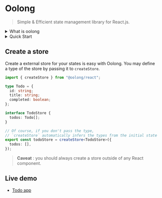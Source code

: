 # Oolong

> Simple & Efficient state management library for React.js.

<details>
<summary>What is oolong</summary>

- Oolong is a famous tea.

- Oolong or "Wulong" is a Chinese term. It roughly translates to "own goal" in English. The term "own goal" refers to a situation in sports, particularly in soccer, when a player inadvertently scores a goal against their own team. The term "wulong" was adopted by Hong Kong journalists in the 1960s and 1970s to translate "own goal" because of its similar pronunciation and its connotations of making a mistake or being confused in Cantonese.
</details>

<details>
<summary>Quick Start</summary>

- Install `oolong/react` package to your React.js project

  ```sh
  npm i @oolong/react
  ```

- Create a `counterStore`

  ```tsx
  import { createStore } from "@oolong/react";

  const counterStore = createStore(0);

  function App() {
    // subscribe count value
    const count = counterStore();

    return (
      <div>
        counter: {count}
        <button onClick={() => counterStore.set((prev) => prev + 1)}>
          Increment
        </button>
      </div>
    );
  }
  ```

- Done!

</details>

## Create a store

Create a external store for your states is easy with Oolong. You may define a type of the store by passing it to `createStore`.

```ts
import { createStore } from "@oolong/react";

type Todo = {
  id: string;
  title: string;
  completed: boolean;
};

interface TodoStore {
  todos: Todo[];
}

// Of course, if you don't pass the type,
// `createStore` automatically infers the types from the initial state
export const todoStore = createStore<TodoStore>({
  todos: [],
});
```

> **Caveat** : you should always create a store outside of any React component.

## Live demo

- [Todo app](https://codesandbox.io/p/sandbox/strange-ritchie-5crsmw)
